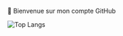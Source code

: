 👋 Bienvenue sur mon compte GitHub

![Top Langs](https://github-readme-stats.vercel.app/api/top-langs/?username=aplainea&layout=compact&theme=tokyonight&locale=fr)


